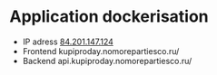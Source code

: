 # Application dockerisation

- IP adress [84.201.147.124](http://84.201.147.124/)
- Frontend kupiproday.nomorepartiesco.ru/
- Backend api.kupiproday.nomorepartiesco.ru/
